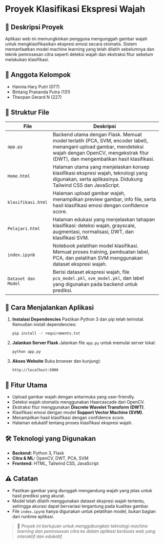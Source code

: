 
# Proyek Klasifikasi Ekspresi Wajah

## 📌 Deskripsi Proyek
Aplikasi web ini memungkinkan pengguna mengunggah gambar wajah untuk mengklasifikasikan ekspresi emosi secara otomatis. Sistem memanfaatkan model machine learning yang telah dilatih sebelumnya dan teknik pemrosesan citra seperti deteksi wajah dan ekstraksi fitur sebelum melakukan klasifikasi.

## 👥 Anggota Kelompok
- Hannia Hary Putri (077)  
- Bintang Prananda Putra (131)  
- Theopan Gerard N (227)  

## 📁 Struktur File

| File               | Deskripsi                                                                                          |
|--------------------|----------------------------------------------------------------------------------------------------|
| `app.py`           | Backend utama dengan Flask. Memuat model terlatih (PCA, SVM, encoder label), menangani upload gambar, mendeteksi wajah dengan OpenCV, mengekstrak fitur (DWT), dan mengembalikan hasil klasifikasi. |
| `Home.html`        | Halaman utama yang menjelaskan konsep klasifikasi ekspresi wajah, teknologi yang digunakan, serta aplikasinya. Didukung Tailwind CSS dan JavaScript. |
| `klasifikasi.html` | Halaman upload gambar wajah, menampilkan preview gambar, info file, serta hasil klasifikasi emosi dengan confidence score. |
| `Pelajari.html`    | Halaman edukasi yang menjelaskan tahapan klasifikasi: deteksi wajah, grayscale, augmentasi, normalisasi, DWT, dan klasifikasi SVM. |
| `index.ipynb`      | Notebook pelatihan model klasifikasi. Memuat proses training, pembuatan label, PCA, dan pelatihan SVM menggunakan dataset ekspresi wajah. |
| `Dataset dan Model`| Berisi dataset ekspresi wajah, file `pca_model.pkl`, `svm_model.pkl`, dan label yang digunakan pada backend untuk prediksi. |

## 🚀 Cara Menjalankan Aplikasi

1. **Instalasi Dependencies**
   Pastikan Python 3 dan pip telah terinstal. Kemudian install dependencies:
   ```bash
   pip install -r requirements.txt
   ````

2. **Jalankan Server Flask**
   Jalankan file `app.py` untuk memulai server lokal:

   ```bash
   python app.py
   ```

3. **Akses Website**
   Buka browser dan kunjungi:

   ```
   http://localhost:5000
   ```

## 🌟 Fitur Utama

* Upload gambar wajah dengan antarmuka yang user-friendly.
* Deteksi wajah otomatis menggunakan Haarcascade dari OpenCV.
* Ekstraksi fitur menggunakan **Discrete Wavelet Transform (DWT)**.
* Klasifikasi emosi dengan model **Support Vector Machine (SVM)**.
* Menampilkan hasil klasifikasi dengan confidence score.
* Halaman edukatif tentang proses klasifikasi ekspresi wajah.

## 🛠 Teknologi yang Digunakan

* **Backend:** Python 3, Flask
* **Citra & ML:** OpenCV, DWT, PCA, SVM
* **Frontend:** HTML, Tailwind CSS, JavaScript

## ⚠️ Catatan

* Pastikan gambar yang diunggah mengandung wajah yang jelas untuk hasil prediksi yang akurat.
* Model telah dilatih menggunakan dataset ekspresi wajah tertentu, sehingga akurasi dapat bervariasi tergantung pada kualitas gambar.
* File `index.ipynb` hanya digunakan untuk pelatihan model, bukan bagian dari runtime aplikasi.


> 📂 *Proyek ini bertujuan untuk menggabungkan teknologi machine learning dan pemrosesan citra ke dalam aplikasi berbasis web yang interaktif dan edukatif.*

